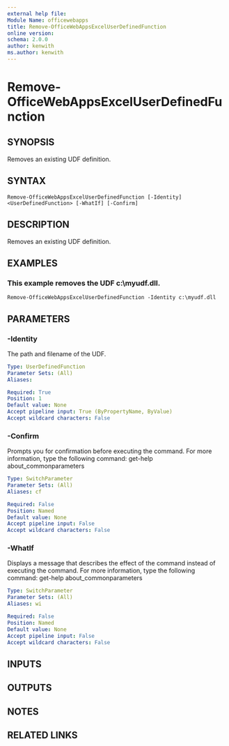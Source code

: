 ```yaml
---
external help file:
Module Name: officewebapps
title: Remove-OfficeWebAppsExcelUserDefinedFunction
online version:
schema: 2.0.0
author: kenwith
ms.author: kenwith
---
```


# Remove-OfficeWebAppsExcelUserDefinedFunction

## SYNOPSIS
Removes an existing UDF definition.

## SYNTAX

```
Remove-OfficeWebAppsExcelUserDefinedFunction [-Identity] <UserDefinedFunction> [-WhatIf] [-Confirm]
```

## DESCRIPTION
Removes an existing UDF definition.

## EXAMPLES

### This example removes the UDF c:\myudf.dll.
```
Remove-OfficeWebAppsExcelUserDefinedFunction -Identity c:\myudf.dll
```

## PARAMETERS

### -Identity
The path and filename of the UDF.

```yaml
Type: UserDefinedFunction
Parameter Sets: (All)
Aliases: 

Required: True
Position: 1
Default value: None
Accept pipeline input: True (ByPropertyName, ByValue)
Accept wildcard characters: False
```

### -Confirm
Prompts you for confirmation before executing the command.
For more information, type the following command: get-help about_commonparameters

```yaml
Type: SwitchParameter
Parameter Sets: (All)
Aliases: cf

Required: False
Position: Named
Default value: None
Accept pipeline input: False
Accept wildcard characters: False
```

### -WhatIf
Displays a message that describes the effect of the command instead of executing the command.
For more information, type the following command: get-help about_commonparameters

```yaml
Type: SwitchParameter
Parameter Sets: (All)
Aliases: wi

Required: False
Position: Named
Default value: None
Accept pipeline input: False
Accept wildcard characters: False
```

## INPUTS

## OUTPUTS

## NOTES

## RELATED LINKS
